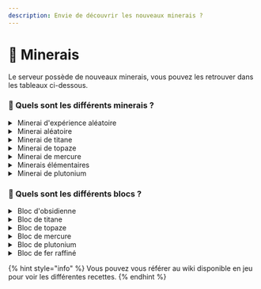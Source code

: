 ```yaml
---
description: Envie de découvrir les nouveaux minerais ?
---
```


# 💎 Minerais

Le serveur possède de nouveaux minerais, vous pouvez les retrouver dans les tableaux ci-dessous.



### :thinking: Quels sont les différents minerais ?

<details>

<summary><img src="../../.gitbook/assets/randomxp.png" alt="" data-size="line"> Minerai d'expérience aléatoire</summary>

Le minerai d'expérience fait parti des minerais les moins rares du serveur et se classe à la <mark style="color:orange;">position 2 / 8 sur l'échelle de rareté</mark>.\
\
Échelle de rareté : Obsidienne > <mark style="color:orange;">Expérience</mark> > Aléatoire > Titane > Topaze > Mercure > Minerais élémentaires > Plutonium.

Situé entre les couches 2 et 15, ce minerai permet de récupérer de l'expérience lorsqu'il est miné. Le nombre de minerais par filon est compris entre 1 minerai et 4 minerais.

<mark style="color:orange;">Le minerai d'expérience est fortunable. Cela signifie que l'utilisation de l'enchantement Fortune I / II / III permet de récupérer plus d'expérience lorsque le minerai est miné.</mark>

</details>

<details>

<summary><img src="../../.gitbook/assets/randomore.png" alt="" data-size="line"> Minerai aléatoire</summary>

Le minerai aléatoire est le troisième minerai le moins rare du serveur et se classe à la <mark style="color:orange;">position 3 / 8 sur l'échelle de rareté</mark>.\
\
Échelle de rareté : Obsidienne > Expérience > <mark style="color:orange;">Aléatoire</mark> > Titane > Topaze > Mercure > Minerais élémentaires > Plutonium.

Situé entre les couches 2 et 8, ce minerai permet de récupérer un minerai aléatoire parmi tous les minerais disponibles sur le serveur. Le nombre de minerais par filon est compris entre 1 minerai et 3 minerais.

<mark style="color:orange;">Le minerai d'aléatoire est fortunable. Cela signifie que l'utilisation de l'enchantement Fortune I / II / III permet de récupérer plus de minerais lorsque le minerai est miné.</mark>

</details>

<details>

<summary><img src="../../.gitbook/assets/titaneore.png" alt="" data-size="line"> Minerai de titane</summary>

Le minerai de titane est le quatrième minerai le plus rare du serveur et se classe à la <mark style="color:orange;">position 4 / 8 sur l'échelle de rareté</mark>.\
\
Échelle de rareté : Obsidienne > Expérience > Aléatoire > <mark style="color:orange;">Titane</mark> > Topaze > Mercure > Minerais élémentaires > Plutonium.

Situé entre les couches 2 et 15, ce minerai permet de récupérer du titane lorsqu'il est miné. Le nombre de minerais par filon est compris entre 1 minerai et 4 minerais.

<mark style="color:orange;">Le minerai de titane est fortunable. Cela signifie que l'utilisation de l'enchantement Fortune I / II / III permet de récupérer plus de titane lorsque le minerai est miné.</mark>

</details>

<details>

<summary><img src="../../.gitbook/assets/topazeore.png" alt="" data-size="line"> Minerai de topaze</summary>

Le minerai de topaze fait parti des minerais les plus rares du serveur et se classe à la <mark style="color:orange;">position 5 / 8 sur l'échelle de rareté</mark>.\
\
Échelle de rareté : Obsidienne > Expérience > Aléatoire > Titane > <mark style="color:orange;">Topaze</mark> > Mercure > Minerais élémentaires > Plutonium.

Situé entre les couches 2 et 15, ce minerai permet de récupérer du topaze lorsqu'il est miné. Le nombre de minerais par filon est compris entre 1 minerai et 4 minerais.

<mark style="color:orange;">Le minerai de topaze est fortunable. Cela signifie que l'utilisation de l'enchantement Fortune I / II / III permet de récupérer plus de topaze lorsque le minerai est miné.</mark>

</details>

<details>

<summary><img src="../../.gitbook/assets/mercureore.png" alt="" data-size="line"> Minerai de mercure</summary>

Le minerai de mercure est le deuxième minerai le plus rares du serveur et se classe à la <mark style="color:orange;">position 6 / 8 sur l'échelle de rareté</mark>.\
\
Échelle de rareté : Obsidienne > Expérience > Aléatoire > Titane > Topaze > <mark style="color:orange;">Mercure</mark> > Minerais élémentaires > Plutonium.

Situé entre les couches 2 et 8, ce minerai permet de récupérer du mercure lorsqu'il est miné. Le nombre de minerais par filon est compris entre 1 minerai et 4 minerais.

<mark style="color:orange;">Le minerai de mercure n'est pas fortunable. Cela signifie que l'utilisation de l'enchantement Fortune I / II / III ne permet pas de récupérer plus de mercure lorsque le minerai est miné.</mark>

</details>

<details>

<summary><img src="../../.gitbook/assets/waterore.png" alt="" data-size="line"> Minerais élémentaires</summary>

Les minerais élémentaires sont des minerais spéciaux, ils sont plus rares que le mercure, et se trouvent à des endroits différents.

Tous les minerais, à l'exception du minerai des astres, et des enfers, se trouvent dans le [monde Minage](../../mondes/minages.md). Le minerai des astres est présent sur le [monde de l'End](../../mondes/end.md), et le minerai des enfers est présent dans le [monde du Nether](../../mondes/nether.md).

Échelle de rareté : Obsidienne > Expérience > Aléatoire > Titane > Topaze > Mercure > <mark style="color:orange;">Minerais élémentaires</mark> > Plutonium.

Situé entre les couches 0 et 60, ces minerais permettent de récupérer aléatoirement en fonction de leur élément une partie du cœur d'un gardien lorsqu'ils sont minés. Il n'y a qu'un seul minerai par filon.

<mark style="color:orange;">Les minerais élémentaires ne sont pas fortunables, sauf avec la</mark> [<mark style="color:orange;">pioche suprême</mark>](../les-objets/outils.md#pioche-5)<mark style="color:orange;">.</mark>

</details>

<details>

<summary><img src="../../.gitbook/assets/plutoniumore.png" alt="" data-size="line"> Minerai de plutonium</summary>

Le minerai de plutonium est le minerai le plus rare du serveur et se classe à la <mark style="color:orange;">position 8 / 8 sur l'échelle de rareté</mark>.\
\
Échelle de rareté : Obsidienne > Expérience > Aléatoire > Titane > Topaze > Mercure > Minerais élémentaires > <mark style="color:orange;">Plutonium</mark>.

Situé seulement entre les couches 2 et 8 dans le biome Extreme Hills, ce minerai permet de récupérer du plutonium lorsqu'il est miné. Le nombre de minerais par filon est compris entre 1 minerai et 2 minerais.

<mark style="color:orange;">Le minerai de plutonium n'est pas fortunable. Cela signifie que l'utilisation de l'enchantement Fortune I / II / III ne permet pas de récupérer plus de plutonium lorsque le minerai est miné.</mark>

{% hint style="info" %}
Seule la pioche suprême permet d'utiliser fortune sur ce minerai.
{% endhint %}

</details>



### :thinking: Quels sont les différents blocs ?

<details>

<summary><img src="../../.gitbook/assets/obsidianblock.png" alt="" data-size="line"> Bloc d'obsidienne</summary>

Pour créer un bloc d'obsidienne, placez 9 lingots d'obsidienne dans un établi. Il peut être cassé avec de la TNT et miné comme un bloc normal.

</details>

<details>

<summary><img src="../../.gitbook/assets/titaneblock.png" alt="" data-size="line"> Bloc de titane</summary>

Un bloc de titane se fabrique en combinant 9 titanes dans un établi. Il peut être détruit à la TNT et se mine comme un bloc normal.

</details>

<details>

<summary><img src="../../.gitbook/assets/topazeblock.png" alt="" data-size="line"> Bloc de topaze</summary>

Un bloc de topaze se fabrique en combinant 9 topazes dans un établi. Il peut être détruit à la TNT et se mine comme un bloc normal.

</details>

<details>

<summary><img src="../../.gitbook/assets/mercureblock.png" alt="" data-size="line"> Bloc de mercure</summary>

Un bloc de mercure se fabrique en combinant 9 mercures dans un établi. Il peut être détruit à la TNT et se mine comme un bloc normal.

</details>

<details>

<summary><img src="../../.gitbook/assets/plutoniumblock.png" alt="" data-size="line"> Bloc de plutonium</summary>

Un bloc de plutonium se fabrique en combinant 9 lingots de plutonium dans un établi. Il peut être détruit à la TNT et se mine comme un bloc normal.

</details>

<details>

<summary><img src="../../.gitbook/assets/refinediron.png" alt="" data-size="line"> Bloc de fer raffiné</summary>

Un bloc de fer raffiné se fabrique en combinant 9 lingots de fer raffiné dans un établi. Il peut être détruit à la TNT et se mine comme un bloc normal.

</details>



{% hint style="info" %}
Vous pouvez vous référer au wiki disponible en jeu pour voir les différentes recettes.
{% endhint %}
